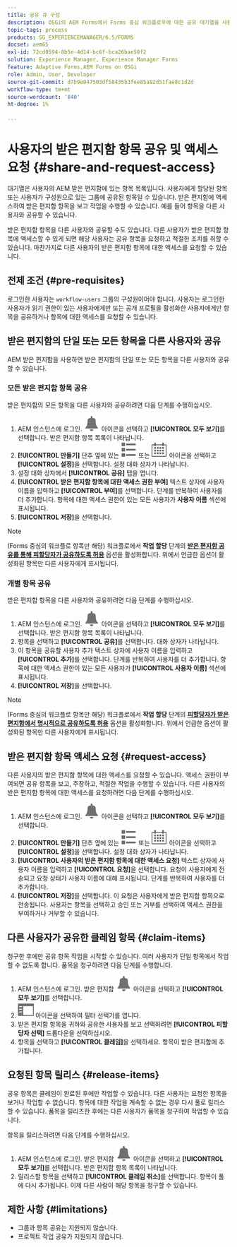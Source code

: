 ```yaml
---
title: 공유 큐 구성
description: OSGi의 AEM Forms에서 Forms 중심 워크플로우에 대한 공유 대기열을 사용하는 방법을 알아봅니다.
topic-tags: process
products: SG_EXPERIENCEMANAGER/6.5/FORMS
docset: aem65
exl-id: 72cd0594-8b5e-4d14-bc6f-bca26bae50f2
solution: Experience Manager, Experience Manager Forms
feature: Adaptive Forms,AEM Forms on OSGi
role: Admin, User, Developer
source-git-commit: d7b9e947503df58435b3fee85a92d51fae8c1d2d
workflow-type: tm+mt
source-wordcount: '840'
ht-degree: 1%

---
```


# 사용자의 받은 편지함 항목 공유 및 액세스 요청 {#share-and-request-access}

대기열은 사용자의 AEM 받은 편지함에 있는 항목 목록입니다. 사용자에게 할당된 항목 또는 사용자가 구성원으로 있는 그룹에 공유된 항목일 수 있습니다. 받은 편지함에 액세스하여 받은 편지함 항목을 보고 작업을 수행할 수 있습니다. 예를 들어 항목을 다른 사용자와 공유할 수 있습니다.

받은 편지함 항목을 다른 사용자와 공유할 수도 있습니다. 다른 사용자가 받은 편지함 항목에 액세스할 수 있게 되면 해당 사용자는 공유 항목을 요청하고 적절한 조치를 취할 수 있습니다. 마찬가지로 다른 사용자의 받은 편지함 항목에 대한 액세스를 요청할 수 있습니다.

## 전제 조건 {#pre-requisites}

로그인한 사용자는 `workflow-users` 그룹의 구성원이어야 합니다. 사용자는 로그인한 사용자가 읽기 권한이 있는 사용자에게만 또는 공개 프로필을 활성화한 사용자에게만 항목을 공유하거나 항목에 대한 액세스를 요청할 수 있습니다.

## 받은 편지함의 단일 또는 모든 항목을 다른 사용자와 공유

AEM 받은 편지함을 사용하면 받은 편지함의 단일 또는 모든 항목을 다른 사용자와 공유할 수 있습니다.

### 모든 받은 편지함 항목 공유

받은 편지함의 모든 항목을 다른 사용자와 공유하려면 다음 단계를 수행하십시오.

1. AEM 인스턴스에 로그인. ![받은 편지함](assets/bell.svg) 아이콘을 선택하고 **[!UICONTROL 모두 보기]**&#x200B;를 선택합니다. 받은 편지함 항목 목록이 나타납니다.
1. **[!UICONTROL 만들기]** 단추 옆에 있는 ![보기 선택기](assets/viewlist.svg) 또는 ![보기 선택기](assets/calendar.svg) 아이콘을 선택하고 **[!UICONTROL 설정]**&#x200B;을 선택합니다. 설정 대화 상자가 나타납니다.
1. 설정 대화 상자에서 **[!UICONTROL 공유]** 탭을 엽니다.
1. **[!UICONTROL 받은 편지함 항목에 대한 액세스 권한 부여]** 텍스트 상자에 사용자 이름을 입력하고 **[!UICONTROL 부여]**&#x200B;를 선택합니다. 단계를 반복하여 사용자를 더 추가합니다. 항목에 대한 액세스 권한이 있는 모든 사용자가 **사용자 이름** 섹션에 표시됩니다.
1. **[!UICONTROL 저장]**&#x200B;을 선택합니다.

>[!NOTE]
>
>(Forms 중심의 워크플로 항목만 해당) 워크플로에서 **작업 할당** 단계의 **[받은 편지함 공유를 통해 피할당자가 공유하도록 허용](aem-forms-workflow-step-reference.md)** 옵션을 활성화합니다. 위에서 언급한 옵션이 활성화된 항목만 다른 사용자에게 표시됩니다.

### 개별 항목 공유

받은 편지함 항목을 다른 사용자와 공유하려면 다음 단계를 수행하십시오.

1. AEM 인스턴스에 로그인. ![받은 편지함](assets/bell.svg) 아이콘을 선택하고 **[!UICONTROL 모두 보기]**&#x200B;를 선택합니다. 받은 편지함 항목 목록이 나타납니다.
1. 항목을 선택하고 **[!UICONTROL 공유]**&#x200B;를 선택합니다. 대화 상자가 나타납니다.
1. 이 항목을 공유할 사용자 추가 텍스트 상자에 사용자 이름을 입력하고 **[!UICONTROL 추가]**&#x200B;를 선택합니다. 단계를 반복하여 사용자를 더 추가합니다. 항목에 대한 액세스 권한이 있는 모든 사용자가 **[!UICONTROL 사용자 이름]** 섹션에 표시됩니다.
1. **[!UICONTROL 저장]**&#x200B;을 선택합니다.


>[!NOTE]
>
>(Forms 중심의 워크플로 항목만 해당) 워크플로에서 **작업 할당** 단계의 **[피할당자가 받은 편지함에서 명시적으로 공유하도록 허용](aem-forms-workflow-step-reference.md)** 옵션을 활성화합니다. 위에서 언급한 옵션이 활성화된 항목만 다른 사용자에게 표시됩니다.

## 받은 편지함 항목 액세스 요청 {#request-access}

다른 사용자의 받은 편지함 항목에 대한 액세스를 요청할 수 있습니다. 액세스 권한이 부여되면 공유 항목을 보고, 주장하고, 적절한 작업을 수행할 수 있습니다. 다른 사용자의 받은 편지함 항목에 대한 액세스를 요청하려면 다음 단계를 수행하십시오.

1. AEM 인스턴스에 로그인. ![보기 선택기](assets/bell.svg) 아이콘을 선택하고 **[!UICONTROL 모두 보기]**&#x200B;를 선택합니다.
1. **[!UICONTROL 만들기]** 단추 옆에 있는 ![보기 선택기](assets/viewlist.svg) 또는 ![보기 선택기](assets/calendar.svg) 아이콘을 선택하고 **[!UICONTROL 설정]**&#x200B;을 선택합니다. 설정 대화 상자가 나타납니다.
1. **[!UICONTROL 사용자의 받은 편지함 항목에 대한 액세스 요청]** 텍스트 상자에 사용자 이름을 입력하고 **[!UICONTROL 요청]**&#x200B;을 선택합니다. 요청이 사용자에게 전송되고 요청 상태가 사용자 이름에 대해 표시됩니다. 단계를 반복하여 사용자를 더 추가합니다.
1. **[!UICONTROL 저장]**&#x200B;을 선택합니다. 이 요청은 사용자에게 받은 편지함 항목으로 전송됩니다. 사용자는 항목을 선택하고 승인 또는 거부를 선택하여 액세스 권한을 부여하거나 거부할 수 있습니다.


## 다른 사용자가 공유한 클레임 항목 {#claim-items}

청구한 후에만 공유 항목 작업을 시작할 수 있습니다. 여러 사용자가 단일 항목에서 작업할 수 없도록 합니다. 품목을 청구하려면 다음 단계를 수행합니다.

1. AEM 인스턴스에 로그인. 받은 편지함 ![받은 편지함](assets/bell.svg) 아이콘을 선택하고 **[!UICONTROL 모두 보기]**&#x200B;를 선택합니다.
1. ![콘텐츠 전용](assets/railleft.svg) 아이콘을 선택하여 필터 선택기를 엽니다.
1. 받은 편지함 항목을 귀하와 공유한 사용자를 보고 선택하려면 **[!UICONTROL 피할당자 선택]** 드롭다운을 선택하십시오.
1. 항목을 선택하고 **[!UICONTROL 클레임]**&#x200B;을 선택하세요. 항목이 받은 편지함에 추가됩니다.

## 요청된 항목 릴리스 {#release-items}

공유 항목은 클레임이 완료된 후에만 작업할 수 있습니다. 다른 사용자는 요청한 항목을 보거나 작업할 수 없습니다. 항목에 대한 작업을 계속할 수 없는 경우 다시 풀로 릴리스할 수 있습니다.   품목을 릴리즈한 후에는 다른 사용자가 품목을 청구하여 작업할 수 있습니다.

항목을 릴리스하려면 다음 단계를 수행하십시오.

1. AEM 인스턴스에 로그인. 받은 편지함 ![받은 편지함](assets/bell.svg) 아이콘을 선택하고 **[!UICONTROL 모두 보기]**&#x200B;를 선택합니다. 받은 편지함 항목 목록이 나타납니다.
1. 릴리스할 항목을 선택하고 **[!UICONTROL 클레임 취소]**&#x200B;를 선택합니다. 항목이 풀에 다시 추가됩니다. 이제 다른 사람이 해당 항목을 청구할 수 있습니다.

## 제한 사항 {#limitations}

* 그룹과 항목 공유는 지원되지 않습니다.
* 프로젝트 작업 공유가 지원되지 않습니다.
